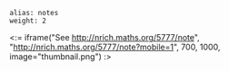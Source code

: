 ````
alias: notes
weight: 2
````

<:= iframe("See http://nrich.maths.org/5777/note", "http://nrich.maths.org/5777/note?mobile=1", 700, 1000, image="thumbnail.png") :>